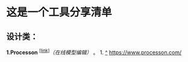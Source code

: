 这是一个工具分享清单
=================

设计类：
-----------------
**1.Processon** <sup id="a1">[[link]](#f1)</sup>*（在线模型编辑）*  。
<span id="f1">1. [^](#a1)</span> https://www.processon.com/

